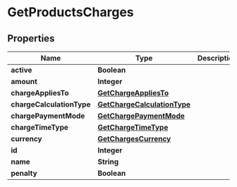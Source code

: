 

# GetProductsCharges


## Properties

| Name | Type | Description | Notes |
|------------ | ------------- | ------------- | -------------|
|**active** | **Boolean** |  |  [optional] |
|**amount** | **Integer** |  |  [optional] |
|**chargeAppliesTo** | [**GetChargeAppliesTo**](GetChargeAppliesTo.md) |  |  [optional] |
|**chargeCalculationType** | [**GetChargeCalculationType**](GetChargeCalculationType.md) |  |  [optional] |
|**chargePaymentMode** | [**GetChargePaymentMode**](GetChargePaymentMode.md) |  |  [optional] |
|**chargeTimeType** | [**GetChargeTimeType**](GetChargeTimeType.md) |  |  [optional] |
|**currency** | [**GetChargesCurrency**](GetChargesCurrency.md) |  |  [optional] |
|**id** | **Integer** |  |  [optional] |
|**name** | **String** |  |  [optional] |
|**penalty** | **Boolean** |  |  [optional] |




